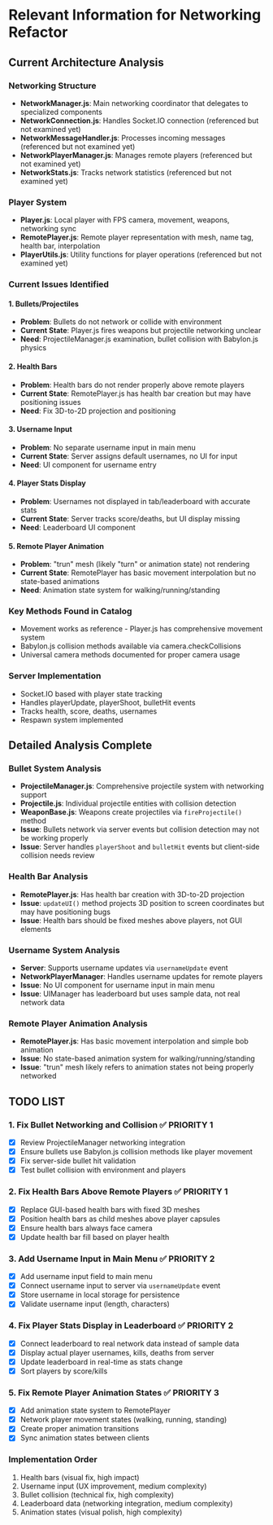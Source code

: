 # Relevant Information for Networking Refactor

## Current Architecture Analysis

### Networking Structure
- **NetworkManager.js**: Main networking coordinator that delegates to specialized components
- **NetworkConnection.js**: Handles Socket.IO connection (referenced but not examined yet)
- **NetworkMessageHandler.js**: Processes incoming messages (referenced but not examined yet)  
- **NetworkPlayerManager.js**: Manages remote players (referenced but not examined yet)
- **NetworkStats.js**: Tracks network statistics (referenced but not examined yet)

### Player System
- **Player.js**: Local player with FPS camera, movement, weapons, networking sync
- **RemotePlayer.js**: Remote player representation with mesh, name tag, health bar, interpolation
- **PlayerUtils.js**: Utility functions for player operations (referenced but not examined yet)

### Current Issues Identified

#### 1. Bullets/Projectiles
- **Problem**: Bullets do not network or collide with environment
- **Current State**: Player.js fires weapons but projectile networking unclear
- **Need**: ProjectileManager.js examination, bullet collision with Babylon.js physics

#### 2. Health Bars
- **Problem**: Health bars do not render properly above remote players
- **Current State**: RemotePlayer.js has health bar creation but may have positioning issues
- **Need**: Fix 3D-to-2D projection and positioning

#### 3. Username Input
- **Problem**: No separate username input in main menu
- **Current State**: Server assigns default usernames, no UI for input
- **Need**: UI component for username entry

#### 4. Player Stats Display
- **Problem**: Usernames not displayed in tab/leaderboard with accurate stats
- **Current State**: Server tracks score/deaths, but UI display missing
- **Need**: Leaderboard UI component

#### 5. Remote Player Animation
- **Problem**: "trun" mesh (likely "turn" or animation state) not rendering
- **Current State**: RemotePlayer has basic movement interpolation but no state-based animations
- **Need**: Animation state system for walking/running/standing

### Key Methods Found in Catalog
- Movement works as reference - Player.js has comprehensive movement system
- Babylon.js collision methods available via camera.checkCollisions
- Universal camera methods documented for proper camera usage

### Server Implementation
- Socket.IO based with player state tracking
- Handles playerUpdate, playerShoot, bulletHit events
- Tracks health, score, deaths, usernames
- Respawn system implemented

## Detailed Analysis Complete

### Bullet System Analysis
- **ProjectileManager.js**: Comprehensive projectile system with networking support
- **Projectile.js**: Individual projectile entities with collision detection
- **WeaponBase.js**: Weapons create projectiles via `fireProjectile()` method
- **Issue**: Bullets network via server events but collision detection may not be working properly
- **Issue**: Server handles `playerShoot` and `bulletHit` events but client-side collision needs review

### Health Bar Analysis  
- **RemotePlayer.js**: Has health bar creation with 3D-to-2D projection
- **Issue**: `updateUI()` method projects 3D position to screen coordinates but may have positioning bugs
- **Issue**: Health bars should be fixed meshes above players, not GUI elements

### Username System Analysis
- **Server**: Supports username updates via `usernameUpdate` event
- **NetworkPlayerManager**: Handles username updates for remote players
- **Issue**: No UI component for username input in main menu
- **Issue**: UIManager has leaderboard but uses sample data, not real network data

### Remote Player Animation Analysis
- **RemotePlayer.js**: Has basic movement interpolation and simple bob animation
- **Issue**: No state-based animation system for walking/running/standing
- **Issue**: "trun" mesh likely refers to animation states not being properly networked

## TODO LIST

### 1. Fix Bullet Networking and Collision ✅ PRIORITY 1
- [x] Review ProjectileManager networking integration
- [x] Ensure bullets use Babylon.js collision methods like player movement
- [x] Fix server-side bullet hit validation
- [x] Test bullet collision with environment and players

### 2. Fix Health Bars Above Remote Players ✅ PRIORITY 1  
- [x] Replace GUI-based health bars with fixed 3D meshes
- [x] Position health bars as child meshes above player capsules
- [x] Ensure health bars always face camera
- [x] Update health bar fill based on player health

### 3. Add Username Input in Main Menu ✅ PRIORITY 2
- [x] Add username input field to main menu
- [x] Connect username input to server via `usernameUpdate` event
- [x] Store username in local storage for persistence
- [x] Validate username input (length, characters)

### 4. Fix Player Stats Display in Leaderboard ✅ PRIORITY 2
- [x] Connect leaderboard to real network data instead of sample data
- [x] Display actual player usernames, kills, deaths from server
- [x] Update leaderboard in real-time as stats change
- [x] Sort players by score/kills

### 5. Fix Remote Player Animation States ✅ PRIORITY 3
- [x] Add animation state system to RemotePlayer
- [x] Network player movement states (walking, running, standing)
- [x] Create proper animation transitions
- [x] Sync animation states between clients

### Implementation Order
1. Health bars (visual fix, high impact)
2. Username input (UX improvement, medium complexity)  
3. Bullet collision (technical fix, high complexity)
4. Leaderboard data (networking integration, medium complexity)
5. Animation states (visual polish, high complexity)